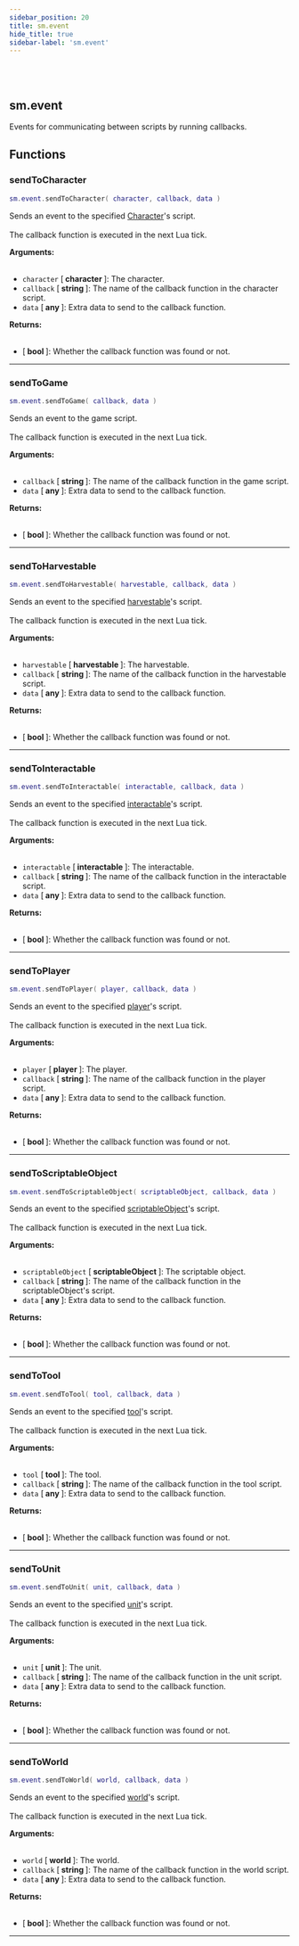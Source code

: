 ```yaml
---
sidebar_position: 20
title: sm.event
hide_title: true
sidebar-label: 'sm.event'
---
```


<br></br>

## sm.event

Events for communicating between scripts by running callbacks.

## Functions

### sendToCharacter

```lua
sm.event.sendToCharacter( character, callback, data )
```

Sends an event to the specified [Character](/lua/Game-Script-Environment/Userdata/Character)'s script. <br></br>
The callback function is executed in the next Lua tick.

<strong>Arguments:</strong> <br></br>

- <code>character</code> [<strong> character </strong>]: The character.
- <code>callback</code> [<strong> string </strong>]: The name of the callback function in the character script.
- <code>data</code> [<strong> any </strong>]: Extra data to send to the callback function.

<strong>Returns:</strong> <br></br>

- [<strong> bool </strong>]: Whether the callback function was found or not.

---

### sendToGame

```lua
sm.event.sendToGame( callback, data )
```

Sends an event to the game script. <br></br>
The callback function is executed in the next Lua tick.

<strong>Arguments:</strong> <br></br>

- <code>callback</code> [<strong> string </strong>]: The name of the callback function in the game script.
- <code>data</code> [<strong> any </strong>]: Extra data to send to the callback function.

<strong>Returns:</strong> <br></br>

- [<strong> bool </strong>]: Whether the callback function was found or not.

---

### sendToHarvestable

```lua
sm.event.sendToHarvestable( harvestable, callback, data )
```

Sends an event to the specified [harvestable](/lua/Game-Script-Environment/Userdata/Harvestable)'s script. <br></br>
The callback function is executed in the next Lua tick.

<strong>Arguments:</strong> <br></br>

- <code>harvestable</code> [<strong> harvestable </strong>]: The harvestable.
- <code>callback</code> [<strong> string </strong>]: The name of the callback function in the harvestable script.
- <code>data</code> [<strong> any </strong>]: Extra data to send to the callback function.

<strong>Returns:</strong> <br></br>

- [<strong> bool </strong>]: Whether the callback function was found or not.

---

### sendToInteractable

```lua
sm.event.sendToInteractable( interactable, callback, data )
```

Sends an event to the specified [interactable](/lua/Game-Script-Environment/Userdata/Interactable)'s script. <br></br>
The callback function is executed in the next Lua tick.

<strong>Arguments:</strong> <br></br>

- <code>interactable</code> [<strong> interactable </strong>]: The interactable.
- <code>callback</code> [<strong> string </strong>]: The name of the callback function in the interactable script.
- <code>data</code> [<strong> any </strong>]: Extra data to send to the callback function.

<strong>Returns:</strong> <br></br>

- [<strong> bool </strong>]: Whether the callback function was found or not.

---

### sendToPlayer

```lua
sm.event.sendToPlayer( player, callback, data )
```

Sends an event to the specified [player](/lua/Game-Script-Environment/Userdata/Player)'s script. <br></br>
The callback function is executed in the next Lua tick.

<strong>Arguments:</strong> <br></br>

- <code>player</code> [<strong> player </strong>]: The player.
- <code>callback</code> [<strong> string </strong>]: The name of the callback function in the player script.
- <code>data</code> [<strong> any </strong>]: Extra data to send to the callback function.

<strong>Returns:</strong> <br></br>

- [<strong> bool </strong>]: Whether the callback function was found or not.

---

### sendToScriptableObject

```lua
sm.event.sendToScriptableObject( scriptableObject, callback, data )
```

Sends an event to the specified [scriptableObject](/lua/Game-Script-Environment/Userdata/ScriptableObject)'s script. <br></br>
The callback function is executed in the next Lua tick.

<strong>Arguments:</strong> <br></br>

- <code>scriptableObject</code> [<strong> scriptableObject </strong>]: The scriptable object.
- <code>callback</code> [<strong> string </strong>]: The name of the callback function in the scriptableObject's script.
- <code>data</code> [<strong> any </strong>]: Extra data to send to the callback function.

<strong>Returns:</strong> <br></br>

- [<strong> bool </strong>]: Whether the callback function was found or not.

---

### sendToTool

```lua
sm.event.sendToTool( tool, callback, data )
```

Sends an event to the specified [tool](/lua/Game-Script-Environment/Userdata/Tool)'s script. <br></br>
The callback function is executed in the next Lua tick.

<strong>Arguments:</strong> <br></br>

- <code>tool</code> [<strong> tool </strong>]: The tool.
- <code>callback</code> [<strong> string </strong>]: The name of the callback function in the tool script.
- <code>data</code> [<strong> any </strong>]: Extra data to send to the callback function.

<strong>Returns:</strong> <br></br>

- [<strong> bool </strong>]: Whether the callback function was found or not.

---

### sendToUnit

```lua
sm.event.sendToUnit( unit, callback, data )
```

Sends an event to the specified [unit](/lua/Game-Script-Environment/Userdata/Unit)'s script. <br></br>
The callback function is executed in the next Lua tick.

<strong>Arguments:</strong> <br></br>

- <code>unit</code> [<strong> unit </strong>]: The unit.
- <code>callback</code> [<strong> string </strong>]: The name of the callback function in the unit script.
- <code>data</code> [<strong> any </strong>]: Extra data to send to the callback function.

<strong>Returns:</strong> <br></br>

- [<strong> bool </strong>]: Whether the callback function was found or not.

---

### sendToWorld

```lua
sm.event.sendToWorld( world, callback, data )
```

Sends an event to the specified [world](/lua/Game-Script-Environment/Userdata/World)'s script. <br></br>
The callback function is executed in the next Lua tick.

<strong>Arguments:</strong> <br></br>

- <code>world</code> [<strong> world </strong>]: The world.
- <code>callback</code> [<strong> string </strong>]: The name of the callback function in the world script.
- <code>data</code> [<strong> any </strong>]: Extra data to send to the callback function.

<strong>Returns:</strong> <br></br>

- [<strong> bool </strong>]: Whether the callback function was found or not.

---














